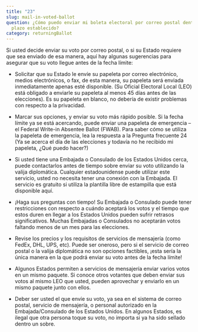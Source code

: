 ```yaml
---
title: "23"
slug: mail-in-voted-ballot
question: ¿Cómo puedo enviar mi boleta electoral por correo postal dentro del
  plazo establecido?
category: returningBallot
---
```

Si usted decide enviar su voto por correo postal, o si su Estado requiere que sea enviado de esa manera, aquí hay algunas sugerencias para asegurar que su voto llegue antes de la fecha límite: 

- Solicitar que su Estado le envíe su papeleta por correo electrónico, medios electrónicos, o fax, de esta manera, su papeleta será enviada inmediatamente apenas esté disponible. (Su Oficial Electoral Local (LEO) está obligado a enviarle su papeleta al menos 45 días antes de las elecciones). Es su papeleta en blanco, no debería de existir problemas con respecto a la privacidad. 

- Marcar sus opciones, y enviar su voto más rápido posible. Si la fecha límite ya se está acercando, puede enviar una papeleta de emergencia – el Federal Write-in Absentee Ballot (FWAB). Para saber cómo se utiliza la papeleta de emergencia, lea la respuesta a la Pregunta frecuente 24 (Ya se acerca el día de las elecciones y todavía no he recibido mi papeleta, ¿Qué puedo hacer?) 

- Si usted tiene una Embajada o Consulado de los Estados Unidos cerca, puede contactarlos antes de tiempo sobre enviar su voto utilizando la valija diplomática. Cualquier estadounidense puede utilizar este servicio, usted no necesita tener una conexión con la Embajada. El servicio es gratuito si utiliza la plantilla libre de estampilla que está disponible aquí. 

- ¡Haga sus preguntas con tiempo! Su Embajada o Consulado puede tener restricciones con respecto a cuándo aceptará los votos y el tiempo que estos duren en llegar a los Estados Unidos pueden sufrir retrasos significativos. Muchas Embajadas o Consulados no aceptarán votos faltando menos de un mes para las elecciones. 

- Revise los precios y los requisitos de servicios de mensajería (como FedEx, DHL, UPS, etc). Puede ser oneroso, pero si el servicio de correo postal o la valija diplomática no son opciones factibles, ¡esta sería la única manera en la que podrá enviar su voto antes de la fecha límite! 

- Algunos Estados permiten a servicios de mensajería enviar varios votos en un mismo paquete. Si conoce otros votantes que deben enviar sus votos al mismo LEO que usted, pueden aprovechar y enviarlo en un mismo paquete junto con ellos. 

- Deber ser usted el que envíe su voto, ya sea en el sistema de correo postal, servicio de mensajería, o personal autorizado en la Embajada/Consulado de los Estados Unidos. En algunos Estados, es ilegal que otra persona toque su voto, no importa si ya ha sido sellado dentro un sobre. 

